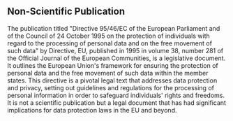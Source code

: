 ## Non-Scientific Publication

The publication titled "Directive 95/46/EC of the European Parliament and of the Council of 24 October 1995 on the protection of individuals with regard to the processing of personal data and on the free movement of such data" by Directive, EU, published in 1995 in volume 38, number 281 of the Official Journal of the European Communities, is a legislative document. It outlines the European Union's framework for ensuring the protection of personal data and the free movement of such data within the member states. This directive is a pivotal legal text that addresses data protection and privacy, setting out guidelines and regulations for the processing of personal information in order to safeguard individuals' rights and freedoms. It is not a scientific publication but a legal document that has had significant implications for data protection laws in the EU and beyond.